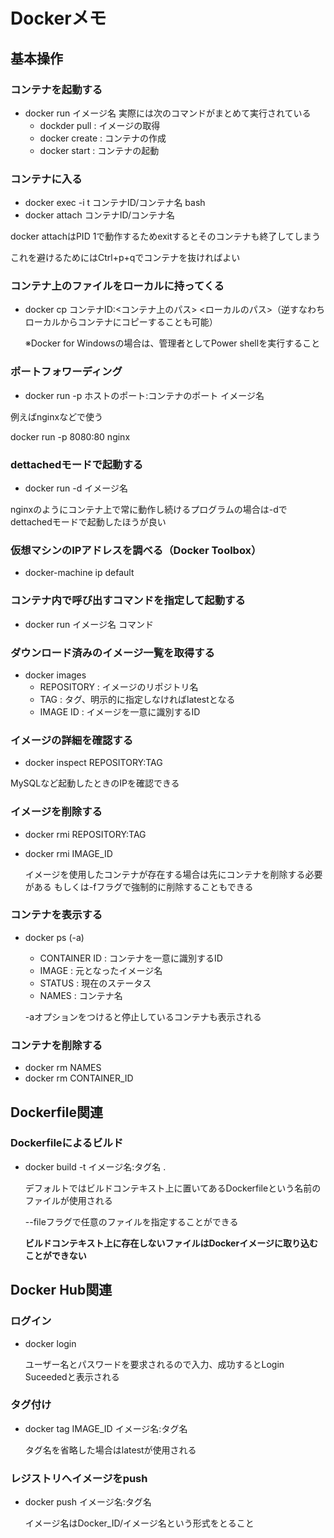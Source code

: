 # Dockerメモ

## 基本操作

### コンテナを起動する
* docker run イメージ名
	実際には次のコマンドがまとめて実行されている
	* dockder pull 	: イメージの取得
	* docker create	: コンテナの作成
	* docker start	: コンテナの起動

### コンテナに入る

* docker exec -i t コンテナID/コンテナ名 bash
* docker attach  コンテナID/コンテナ名

docker attachはPID 1で動作するためexitするとそのコンテナも終了してしまう

これを避けるためにはCtrl+p+qでコンテナを抜ければよい

### コンテナ上のファイルをローカルに持ってくる

* docker cp コンテナID:<コンテナ上のパス> <ローカルのパス>（逆すなわちローカルからコンテナにコピーすることも可能）

  ※Docker for Windowsの場合は、管理者としてPower shellを実行すること



### ポートフォワーディング

* docker run -p ホストのポート:コンテナのポート イメージ名

	

例えばnginxなどで使う

docker run -p 8080:80 nginx

### dettachedモードで起動する
* docker run -d イメージ名

	

nginxのようにコンテナ上で常に動作し続けるプログラムの場合は-dでdettachedモードで起動したほうが良い


### 仮想マシンのIPアドレスを調べる（Docker Toolbox）
* docker-machine ip default

### コンテナ内で呼び出すコマンドを指定して起動する
* docker run イメージ名 コマンド

### ダウンロード済みのイメージ一覧を取得する
* docker images
	* REPOSITORY	: イメージのリポジトリ名
	* TAG			: タグ、明示的に指定しなければlatestとなる
	* IMAGE ID	: イメージを一意に識別するID

### イメージの詳細を確認する
* docker inspect REPOSITORY:TAG

	

MySQLなど起動したときのIPを確認できる

### イメージを削除する
* docker rmi REPOSITORY:TAG
* docker rmi IMAGE_ID

	イメージを使用したコンテナが存在する場合は先にコンテナを削除する必要がある
	もしくは-fフラグで強制的に削除することもできる

### コンテナを表示する
* docker ps (-a)
	* CONTAINER ID	: コンテナを一意に識別するID
	* IMAGE			: 元となったイメージ名
	* STATUS			: 現在のステータス
	* NAMES			: コンテナ名
	
	-aオプションをつけると停止しているコンテナも表示される

### コンテナを削除する
* docker rm NAMES
* docker rm CONTAINER_ID

## Dockerfile関連

### Dockerfileによるビルド
* docker build -t イメージ名:タグ名 .

	デフォルトではビルドコンテキスト上に置いてあるDockerfileという名前のファイルが使用される

	--fileフラグで任意のファイルを指定することができる

	**ビルドコンテキスト上に存在しないファイルはDockerイメージに取り込むことができない**

## Docker Hub関連

### ログイン
* docker login

	ユーザー名とパスワードを要求されるので入力、成功するとLogin Suceededと表示される

### タグ付け
* docker tag IMAGE_ID イメージ名:タグ名

	タグ名を省略した場合はlatestが使用される

### レジストリへイメージをpush
* docker push イメージ名:タグ名

	イメージ名はDocker_ID/イメージ名という形式をとること
